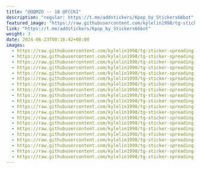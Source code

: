 ```yaml
---
title: "@QQMZO -- 18 @FCCKI"
description: "regular: https://t.me/addstickers/Kpop_by_Stickers66bot"
featured_image: "https://raw.githubusercontent.com/kylelin1998/tg-sticker-spreading-worldwide-images/main/img/eaa7868f-db4d-471a-a417-369afad98d00.jpg"
link: "https://t.me/addstickers/Kpop_by_Stickers66bot"
weight: 3
date: 2024-06-23T08:16:42+08:00
images:
  - https://raw.githubusercontent.com/kylelin1998/tg-sticker-spreading-worldwide-images/main/img/eaa7868f-db4d-471a-a417-369afad98d00.jpg
  - https://raw.githubusercontent.com/kylelin1998/tg-sticker-spreading-worldwide-images/main/img/222d6052-dd7f-440c-b7f8-8cfa48360ded.jpg
  - https://raw.githubusercontent.com/kylelin1998/tg-sticker-spreading-worldwide-images/main/img/0e72b5db-45f0-4bac-b8d1-eac1d9ff0ebd.jpg
  - https://raw.githubusercontent.com/kylelin1998/tg-sticker-spreading-worldwide-images/main/img/e56b722e-86e4-4603-9f73-aa7146b2798b.jpg
  - https://raw.githubusercontent.com/kylelin1998/tg-sticker-spreading-worldwide-images/main/img/b90e1417-bca4-4d81-bf34-2f7d5884b25a.jpg
  - https://raw.githubusercontent.com/kylelin1998/tg-sticker-spreading-worldwide-images/main/img/c1c23673-1d53-4c8f-8a74-06afc36bbf3f.jpg
  - https://raw.githubusercontent.com/kylelin1998/tg-sticker-spreading-worldwide-images/main/img/85e657c3-fc1a-4588-a634-fc525ab49dc2.jpg
  - https://raw.githubusercontent.com/kylelin1998/tg-sticker-spreading-worldwide-images/main/img/64db885e-624f-4be1-889e-d839f8bf215d.jpg
  - https://raw.githubusercontent.com/kylelin1998/tg-sticker-spreading-worldwide-images/main/img/e5da81d9-f19e-49bf-a8b4-95d15ab19062.jpg
  - https://raw.githubusercontent.com/kylelin1998/tg-sticker-spreading-worldwide-images/main/img/1a8e5ae2-8655-4d5a-8cf0-3e01ee5642e8.jpg
  - https://raw.githubusercontent.com/kylelin1998/tg-sticker-spreading-worldwide-images/main/img/1afd00d8-26bc-4861-bd5b-68c85a8b60a8.jpg
  - https://raw.githubusercontent.com/kylelin1998/tg-sticker-spreading-worldwide-images/main/img/23d552be-ef73-43cf-817e-e573ce64a91b.jpg
  - https://raw.githubusercontent.com/kylelin1998/tg-sticker-spreading-worldwide-images/main/img/09470db5-72aa-48e9-a2e5-4b5623cb6b24.jpg
  - https://raw.githubusercontent.com/kylelin1998/tg-sticker-spreading-worldwide-images/main/img/6e85df39-304f-45ed-a9ec-d69fcd0e7c86.jpg
  - https://raw.githubusercontent.com/kylelin1998/tg-sticker-spreading-worldwide-images/main/img/2c05fc58-96c2-4ae6-808f-2f23af72ae1c.jpg
  - https://raw.githubusercontent.com/kylelin1998/tg-sticker-spreading-worldwide-images/main/img/c75e105f-c9df-485d-bd56-d23568468c5a.jpg
  - https://raw.githubusercontent.com/kylelin1998/tg-sticker-spreading-worldwide-images/main/img/76ea7d3d-0198-4d77-ad71-452b54f2dc13.jpg
  - https://raw.githubusercontent.com/kylelin1998/tg-sticker-spreading-worldwide-images/main/img/5d5f4f8f-92fb-407d-8e23-5cb051a587dc.jpg
  - https://raw.githubusercontent.com/kylelin1998/tg-sticker-spreading-worldwide-images/main/img/aed7a816-66a3-4550-a29e-6593f4ae66e0.jpg
  - https://raw.githubusercontent.com/kylelin1998/tg-sticker-spreading-worldwide-images/main/img/e5e1b796-2144-4dd4-b9d5-949a5b8591b0.jpg
---
```


